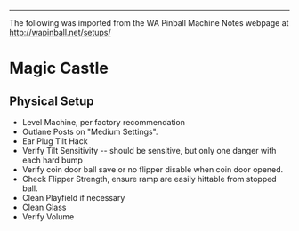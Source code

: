***
The following was imported from the WA Pinball Machine Notes webpage at http://wapinball.net/setups/
# Magic Castle
## Physical Setup
-   Level Machine, per factory recommendation
-   Outlane Posts on "Medium Settings".
-   Ear Plug Tilt Hack
-   Verify Tilt Sensitivity -- should be sensitive, but only one danger with each hard bump
-   Verify coin door ball save or no flipper disable when coin door opened.
-   Check Flipper Strength, ensure ramp are easily hittable from stopped ball.
-   Clean Playfield if necessary
-   Clean Glass
-   Verify Volume
